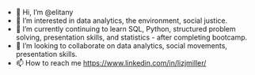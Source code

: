 - 👋 Hi, I’m @elitany
- 👀 I’m interested in data analytics, the environment, social justice.
- 🌱 I’m currently continuing to learn SQL, Python, structured problem solving, presentation skills, and statistics - after completing bootcamp.
- 💞️ I’m looking to collaborate on data analytics, social movements, presentation skills.
- 📫 How to reach me https://www.linkedin.com/in/lizjmiller/

<!---
elitany/elitany is a ✨ special ✨ repository because its `README.md` (this file) appears on your GitHub profile.
You can click the Preview link to take a look at your changes.
--->
